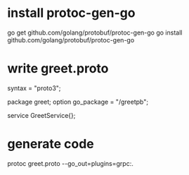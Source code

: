# install protoc-gen-go
go get github.com/golang/protobuf/protoc-gen-go
go install github.com/golang/protobuf/protoc-gen-go

# write greet.proto
syntax = "proto3";

package greet;
option go_package = "/greetpb";

service GreetService{};

# generate code
protoc greet.proto --go_out=plugins=grpc:.
